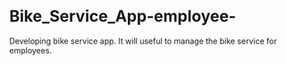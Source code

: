 # Bike_Service_App-employee-
Developing bike service app. It will useful to manage the bike service for employees.
